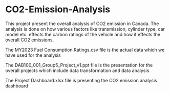 # CO2-Emission-Analysis
This project present the overall analysis of CO2 emission in Canada. The analysis is done on how various factors like transmission, cylinder type, car model etc. effects the carbon ratings of the vehicle and how it effects the overall CO2 emissions.


The MY2023 Fuel Consumption Ratings.csv file is the actual data which we have used for the analysis

The DAB100_001_Group5_Project_v1.ppt file is the presentation for the overall projects which include data transformation and data analysis

The Project Dashboard.xlsx file is presenting the CO2 emission analysis dashboard
